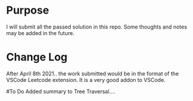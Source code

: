 # Purpose
I will submit all the passed solution in this repo. Some thoughts and notes may be added in the future. 

# Change Log
After April 8th 2021.. the work submitted would be in the format of the VSCode Leetcode extension. It is a very good addon to VSCode. 

#To Do
Added summary to Tree Traversal....
